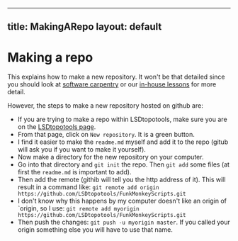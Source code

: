 -----------------------------------
title: MakingARepo
layout: default
-----------------------------------


Making a repo
====================================

This explains how to make a new repository. It won't be that detailed since you should look at [software carpentry](http://www.software-carpentry.org/v5/novice/git/) 
or our [in-house lessons](http://www.geos.ed.ac.uk/~smudd/NMDM_Course/html/index.html) for more detail. 

However, the steps to make a new repository hosted on github are:

* If you are trying to make a repo within LSDtopotools, make sure you are on the [LSDtopotools page](https://github.com/LSDtopotools). 
* From that page, click on `New repository`. It is a green button. 
* I find it easier to make the `readme.md` myself and add it to the repo (gitub will ask you if you want to make it yourself). 
* Now make a directory for the new repository on your computer. 
* Go into that directory and `git init` the repo. Then `git add` some files (at first the `readme.md` is important to add). 
* Then add the remote (githib will tell you the http address of it). This will result in a command like:
```git remote add origin https://github.com/LSDtopotools/FunkMonkeyScripts.git```
* I don't know why this happens by my computer doesn't like an origin of `origin, so I use:
```git remote add myorigin https://github.com/LSDtopotools/FunkMonkeyScripts.git```
* Then push the changes:
```git push -u myorigin master```. If you called your origin something else you will have to use that name. 